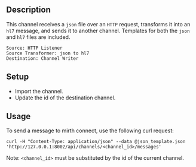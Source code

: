 

## Description
This channel receives a `json` file over an `HTTP` request, transforms it into an `hl7` message, and sends it to another channel. Templates for both the `json` and `hl7` files are included.

    Source: HTTP Listener
    Source Transformer: json to hl7
    Destination: Channel Writer

## Setup
- Import the channel.
- Update the id of the destination channel.

## Usage
To send a message to mirth connect, use the following curl request:

    curl -H "Content-Type: application/json" --data @json_template.json 'http://127.0.0.1:8002/api/channels/<channel_id>/messages'

Note: `<channel_id>` must be substituted by the id of the current channel.




